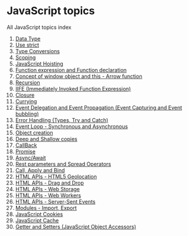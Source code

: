 # JavaScript topics
All JavaScript topics index

<ol>
  <li><a href="javascript:;" title="Data Type">Data Type</a></li>
  <li><a href="javascript:;" title="Use strict">Use strict</a></li>
  <li><a href="javascript:;" title="Type Conversions">Type Conversions</a></li>
  <li><a href="javascript:;" title="Scoping">Scoping</a></li>
  <li><a href="javascript:;" title="JavaScript Hoisting">JavaScript Hoisting</a></li>
  <li><a href="javascript:;" title="Function expression and Function declaration">Function expression and Function declaration</a></li>
  <li><a href="javascript:;" title="Concept of window object and this - Arrow function">Concept of window object and this - Arrow function</a></li>
  <li><a href="javascript:;" title="Recursion">Recursion</a></li>
  <li><a href="javascript:;" title="IIFE (Immediately Invoked Function Expression)">IIFE (Immediately Invoked Function Expression)</a></li>
  <li><a href="javascript:;" title="Closure">Closure</a></li>
  <li><a href="javascript:;" title="Currying">Currying</a></li>
  <li><a href="javascript:;" title="Event Delegation and Event Propagation (Event Capturing and Event bubbling)">Event Delegation and Event Propagation (Event Capturing and Event bubbling)</a></li>
  <li><a href="javascript:;" title="Error Handling (Types, Try and Catch)">Error Handling (Types, Try and Catch)</a></li>
  <li><a href="javascript:;" title="Event Loop - Synchronous and Asynchronous">Event Loop - Synchronous and Asynchronous</a></li>
  <li><a href="javascript:;" title="Object creation">Object creation</a></li>
  <li><a href="javascript:;" title="Deep and Shallow copies">Deep and Shallow copies</a></li>
  <li><a href="javascript:;" title="CallBack">CallBack</a></li>
  <li><a href="javascript:;" title="Promise">Promise</a></li>
  <li><a href="javascript:;" title="Async/Await">Async/Await</a></li>
  <li><a href="javascript:;" title="Rest parameters and Spread Operators">Rest parameters and Spread Operators</a></li>
  <li><a href="javascript:;" title="Call, Apply and Bind">Call, Apply and Bind</a></li>
  <li><a href="javascript:;" title="HTML APIs - HTML5 Geolocation">HTML APIs - HTML5 Geolocation</a></li>
  <li><a href="javascript:;" title="HTML APIs - Drag and Drop">HTML APIs - Drag and Drop</a></li>
  <li><a href="javascript:;" title="HTML APIs - Web Storage">HTML APIs - Web Storage</a></li>
  <li><a href="javascript:;" title="HTML APIs - Web Workers">HTML APIs - Web Workers</a></li>
  <li><a href="javascript:;" title="HTML APIs - Server-Sent Events">HTML APIs - Server-Sent Events</a></li>
  <li><a href="javascript:;" title="Modules - Import, Export">Modules - Import, Export</a></li>
  <li><a href="javascript:;" title="JavaScript Cookies">JavaScript Cookies</a></li>
  <li><a href="javascript:;" title="JavaScript Cache">JavaScript Cache</a></li>
  <li><a href="javascript:;" title="Getter and Setters (JavaScript Object Accessors)">Getter and Setters (JavaScript Object Accessors)</a></li>
</ol>
